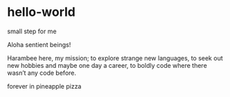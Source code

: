 # hello-world
small step for me

Aloha sentient beings!

Harambee here, my mission; to explore strange new languages, to seek out new hobbies and maybe one day a career, to boldly code where there wasn’t any code before.

forever in pineapple pizza
